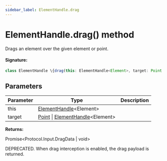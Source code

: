 ```yaml
---
sidebar_label: ElementHandle.drag
---
```


# ElementHandle.drag() method

Drags an element over the given element or point.

#### Signature:

```typescript
class ElementHandle \{drag(this: ElementHandle<Element>, target: Point | ElementHandle<Element>): Promise<Protocol.Input.DragData | void>;\}
```

## Parameters

| Parameter | Type                                                                                          | Description |
| --------- | --------------------------------------------------------------------------------------------- | ----------- |
| this      | [ElementHandle](./puppeteer.elementhandle.md)&lt;Element&gt;                                  |             |
| target    | [Point](./puppeteer.point.md) \| [ElementHandle](./puppeteer.elementhandle.md)&lt;Element&gt; |             |

**Returns:**

Promise&lt;Protocol.Input.DragData \| void&gt;

DEPRECATED. When drag interception is enabled, the drag payload is returned.
